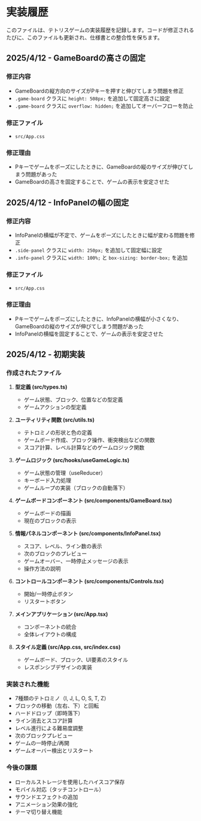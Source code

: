 # 実装履歴

このファイルは、テトリスゲームの実装履歴を記録します。コードが修正されるたびに、このファイルも更新され、仕様書との整合性を保ちます。

## 2025/4/12 - GameBoardの高さの固定

### 修正内容
- GameBoardの縦方向のサイズがPキーを押すと伸びてしまう問題を修正
- `.game-board` クラスに `height: 508px;` を追加して固定高さに設定
- `.game-board` クラスに `overflow: hidden;` を追加してオーバーフローを防止

### 修正ファイル
- `src/App.css`

### 修正理由
- Pキーでゲームをポーズにしたときに、GameBoardの縦のサイズが伸びてしまう問題があった
- GameBoardの高さを固定することで、ゲームの表示を安定させた

## 2025/4/12 - InfoPanelの幅の固定

### 修正内容
- InfoPanelの横幅が不定で、ゲームをポーズにしたときに幅が変わる問題を修正
- `.side-panel` クラスに `width: 250px;` を追加して固定幅に設定
- `.info-panel` クラスに `width: 100%;` と `box-sizing: border-box;` を追加

### 修正ファイル
- `src/App.css`

### 修正理由
- Pキーでゲームをポーズにしたときに、InfoPanelの横幅が小さくなり、GameBoardの縦のサイズが伸びてしまう問題があった
- InfoPanelの横幅を固定することで、ゲームの表示を安定させた

## 2025/4/12 - 初期実装

### 作成されたファイル

1. **型定義 (src/types.ts)**
   - ゲーム状態、ブロック、位置などの型定義
   - ゲームアクションの型定義

2. **ユーティリティ関数 (src/utils.ts)**
   - テトロミノの形状と色の定義
   - ゲームボード作成、ブロック操作、衝突検出などの関数
   - スコア計算、レベル計算などのゲームロジック関数

3. **ゲームロジック (src/hooks/useGameLogic.ts)**
   - ゲーム状態の管理（useReducer）
   - キーボード入力処理
   - ゲームループの実装（ブロックの自動落下）

4. **ゲームボードコンポーネント (src/components/GameBoard.tsx)**
   - ゲームボードの描画
   - 現在のブロックの表示

5. **情報パネルコンポーネント (src/components/InfoPanel.tsx)**
   - スコア、レベル、ライン数の表示
   - 次のブロックのプレビュー
   - ゲームオーバー、一時停止メッセージの表示
   - 操作方法の説明

6. **コントロールコンポーネント (src/components/Controls.tsx)**
   - 開始/一時停止ボタン
   - リスタートボタン

7. **メインアプリケーション (src/App.tsx)**
   - コンポーネントの統合
   - 全体レイアウトの構成

8. **スタイル定義 (src/App.css, src/index.css)**
   - ゲームボード、ブロック、UI要素のスタイル
   - レスポンシブデザインの実装

### 実装された機能

- 7種類のテトロミノ（I, J, L, O, S, T, Z）
- ブロックの移動（左右、下）と回転
- ハードドロップ（即時落下）
- ライン消去とスコア計算
- レベル進行による難易度調整
- 次のブロックプレビュー
- ゲームの一時停止/再開
- ゲームオーバー検出とリスタート

### 今後の課題

- ローカルストレージを使用したハイスコア保存
- モバイル対応（タッチコントロール）
- サウンドエフェクトの追加
- アニメーション効果の強化
- テーマ切り替え機能
